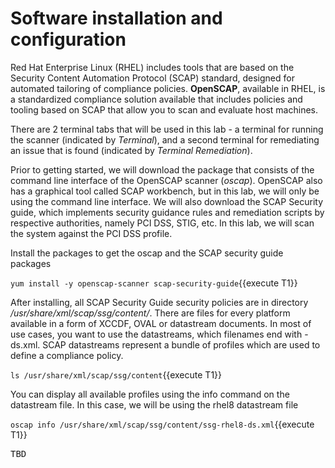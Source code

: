 # Software installation and configuration

Red Hat Enterprise Linux (RHEL) includes tools that are based on the Security Content Automation Protocol (SCAP) standard, designed for automated tailoring of compliance policies. 
**OpenSCAP**, available in RHEL, is a standardized compliance solution available that includes policies and tooling based on SCAP that allow you to scan and evaluate host machines. 

There are 2 terminal tabs that will be used in this lab - a terminal for running the scanner (indicated by *Terminal*), and a second terminal for remediating an issue that is 
found (indicated by *Terminal Remediation*).

Prior to getting started, we will download the package that consists of the command line interface of the OpenSCAP scanner (*oscap*). OpenSCAP also has a graphical tool called 
SCAP workbench, but in this lab, we will only be using the command line interface. We will also download the SCAP Security guide, which implements security guidance rules and 
remediation scripts by respective authorities, namely PCI DSS, STIG, etc. In this lab, we will scan the system against the PCI DSS profile. 

Install the packages to get the oscap and the SCAP security guide packages

`yum install -y openscap-scanner scap-security-guide`{{execute T1}}

After installing, all SCAP Security Guide security policies are in directory */usr/share/xml/scap/ssg/content/*. There are files for every platform available in a form of XCCDF, 
OVAL or datastream documents. In most of use cases, you want to use the datastreams, which filenames end with -ds.xml. SCAP datastreams represent a bundle of profiles which are
used to define a compliance policy.

`ls /usr/share/xml/scap/ssg/content`{{execute T1}}

You can display all available profiles using the info command on the datastream file. In this case, we will be using the rhel8 datastream file 

`oscap info /usr/share/xml/scap/ssg/content/ssg-rhel8-ds.xml`{{execute T1}}

<pre class="file">
TBD
</pre>
